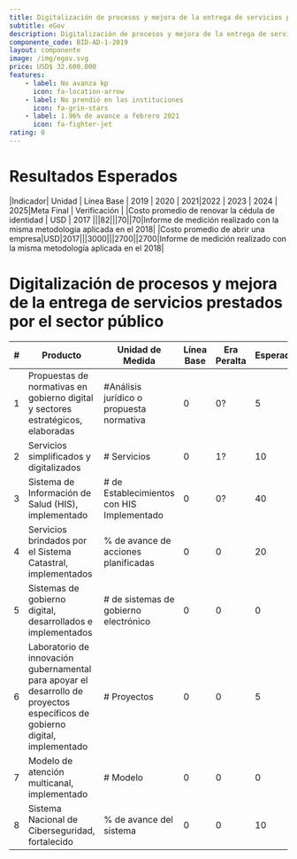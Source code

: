 ```yaml
---
title: Digitalización de procesos y mejora de la entrega de servicios prestados por el sector público
subtitle: eGov
description: Digitalización de procesos y mejora de la entrega de servicios prestados por el sector público
componente_code: BID-AD-1-2019
layout: componente
image: /img/egov.svg
price: USD$ 32.600.000
features:
    - label: No avanza kp
      icon: fa-location-arrow
    - label: No prendió en las instituciones
      icon: fa-grin-stars
    - label: 1.96% de avance a febrero 2021
      icon: fa-fighter-jet
rating: 0
---
```


# Resultados Esperados

|Indicador| Unidad | Línea Base | 2019 | 2020 | 2021|2022 | 2023 | 2024 | 2025|Meta Final | Verificación |
|Costo promedio de renovar la cédula de identidad | USD | 2017 |||82|||70||70|Informe de medición realizado con la misma metodologia aplicada en el 2018|
|Costo promedio de abrir una empresa|USD|2017|||3000|||2700||2700|Informe de medición realizado con la misma metodología aplicada en el 2018|

# Digitalización de procesos y mejora de la entrega de servicios prestados por el sector público

|#| Producto | Unidad de Medida| Línea Base|Era Peralta|Esperado|
|-|--------------------|-----------------|-------- |-----------|--|
|1| Propuestas de normativas en gobierno digital y sectores estratégicos, elaboradas|#Análisis jurídico o propuesta normativa|0|0?|5|
|2| Servicios simplificados y digitalizados|# Servicios|0|1?|10|
|3| Sistema de Información de Salud (HIS), implementado|# de Establecimientos con HIS Implementado|0|0?|40|
|4| Servicios brindados por el Sistema Catastral, implementados|% de avance de acciones planificadas|0|0|20|
|5| Sistemas de gobierno digital, desarrollados e implementados|# de sistemas de gobierno electrónico|0|0|0|
|6| Laboratorio de innovación gubernamental para apoyar el desarrollo de proyectos específicos de gobierno digital, implementado|# Proyectos|0|0|5|
|7| Modelo de atención multicanal, implementado|# Modelo|0|0|0|
|8| Sistema Nacional de Ciberseguridad, fortalecido|% de avance del sistema|0|0|10|